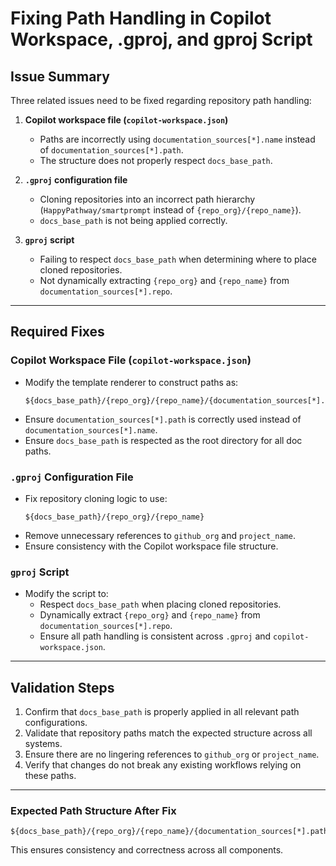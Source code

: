 # Fixing Path Handling in Copilot Workspace, .gproj, and gproj Script

## **Issue Summary**
Three related issues need to be fixed regarding repository path handling:

1. **Copilot workspace file (`copilot-workspace.json`)**
   - Paths are incorrectly using `documentation_sources[*].name` instead of `documentation_sources[*].path`.
   - The structure does not properly respect `docs_base_path`.

2. **`.gproj` configuration file**
   - Cloning repositories into an incorrect path hierarchy (`HappyPathway/smartprompt` instead of `{repo_org}/{repo_name}`).
   - `docs_base_path` is not being applied correctly.

3. **`gproj` script**
   - Failing to respect `docs_base_path` when determining where to place cloned repositories.
   - Not dynamically extracting `{repo_org}` and `{repo_name}` from `documentation_sources[*].repo`.

---

## **Required Fixes**
### **Copilot Workspace File (`copilot-workspace.json`)**
- Modify the template renderer to construct paths as:
  ```
  ${docs_base_path}/{repo_org}/{repo_name}/{documentation_sources[*].path}
  ```
- Ensure `documentation_sources[*].path` is correctly used instead of `documentation_sources[*].name`.
- Ensure `docs_base_path` is respected as the root directory for all doc paths.

### **`.gproj` Configuration File**
- Fix repository cloning logic to use:
  ```
  ${docs_base_path}/{repo_org}/{repo_name}
  ```
- Remove unnecessary references to `github_org` and `project_name`.
- Ensure consistency with the Copilot workspace file structure.

### **`gproj` Script**
- Modify the script to:
  - Respect `docs_base_path` when placing cloned repositories.
  - Dynamically extract `{repo_org}` and `{repo_name}` from `documentation_sources[*].repo`.
  - Ensure all path handling is consistent across `.gproj` and `copilot-workspace.json`.

---

## **Validation Steps**
1. Confirm that `docs_base_path` is properly applied in all relevant path configurations.
2. Validate that repository paths match the expected structure across all systems.
3. Ensure there are no lingering references to `github_org` or `project_name`.
4. Verify that changes do not break any existing workflows relying on these paths.

---

### **Expected Path Structure After Fix**
```
${docs_base_path}/{repo_org}/{repo_name}/{documentation_sources[*].path}
```

This ensures consistency and correctness across all components.

